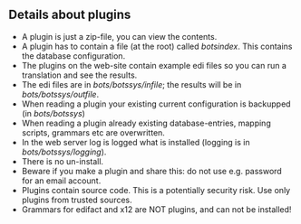 ## Details about plugins 

-   A plugin is just a zip-file, you can view the contents.
-   A plugin has to contain a file (at the root) called _botsindex_. This contains the database configuration.
-   The plugins on the web-site contain example edi files so you can run a translation and see the results.
-   The edi files are in _bots/botssys/infile_; the results will be in _bots/botssys/outfile_.
-   When reading a plugin your existing current configuration is backupped (in _bots/botssys_)
-   When reading a plugin already existing database-entries, mapping scripts, grammars etc are overwritten.
-   In the web server log is logged what is installed (logging is in _bots/botssys/logging_).
-   There is no un-install.
-   Beware if you make a plugin and share this: do not use e.g. password for an email account.
-   Plugins contain source code. This is a potentially security risk. Use only plugins from trusted sources.
-   Grammars for edifact and x12 are NOT plugins, and can not be installed!